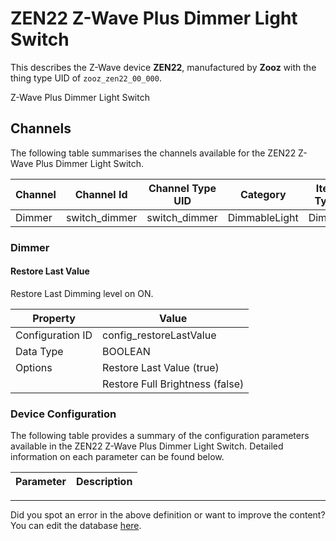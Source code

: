 
# ZEN22 Z-Wave Plus Dimmer Light Switch

This describes the Z-Wave device **ZEN22**, manufactured by **Zooz** with the thing type UID of ```zooz_zen22_00_000```. 

Z-Wave Plus Dimmer Light Switch

## Channels
The following table summarises the channels available for the ZEN22 Z-Wave Plus Dimmer Light Switch.

| Channel | Channel Id | Channel Type UID | Category | Item Type |
|---------|------------|------------------|----------|-----------|
| Dimmer | switch_dimmer | switch_dimmer | DimmableLight | Dimmer |



### Dimmer

#### Restore Last Value

Restore Last Dimming level on ON.


| Property         | Value    |
|------------------|----------|
| Configuration ID | config_restoreLastValue |
| Data Type        | BOOLEAN || Default Value | true |
| Options | Restore Last Value (true) |
|  | Restore Full Brightness (false) |






### Device Configuration
The following table provides a summary of the configuration parameters available in the ZEN22 Z-Wave Plus Dimmer Light Switch.
Detailed information on each parameter can be found below.

| Parameter   | Description |
|-------------|-------------|




---

Did you spot an error in the above definition or want to improve the content?
You can edit the database [here](http://www.cd-jackson.com/index.php/zwave/zwave-device-database/zwave-device-list/devicesummary/706).

